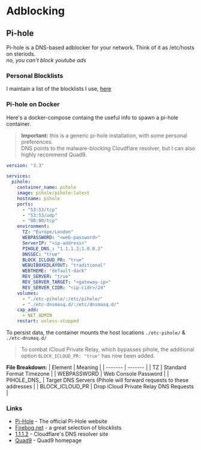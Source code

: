 # Adblocking

## Pi-hole

Pi-hole is a DNS-based adblocker for your network. Think of it as /etc/hosts on steriods.  
_no, you can't block youtube ads_

### Personal Blocklists

I maintain a list of the blocklists I use, [here](https://github.com/dark-coffee/keylime)

### Pi-hole on Docker

Here's a docker-compose containg the useful info to spawn a pi-hole container.

> **Important:** this is a generic pi-hole installation, with some personal preferences.  
> DNS points to the malware-blocking Cloudflare resolver, but I can also highly recommend Quad9.

```yml
version: "3.3"

services:
  pihole:
    container_name: pihole
    image: pihole/pihole:latest
    hostname: pihole
    ports:
      - "53:53/tcp"
      - "53:53/udp"
      - "80:80/tcp"
    environment:
      TZ: "Europe/London"
      WEBPASSWORD: "<web-password>"
      ServerIP: "<ip-address>"
      PIHOLE_DNS_: "1.1.1.2;1.0.0.2"
      DNSSEC: "true"
      BLOCK_ICLOUD_PR: "true"
      WEBUIBOXEDLAYOUT: "traditional"
      WEBTHEME: "default-dark"
      REV_SERVER: "true"
      REV_SERVER_TARGET: "<gateway-ip>"
      REV_SERVER_CIDR: "<ip-cidr>/24"
    volumes:
      - "./etc-pihole/:/etc/pihole/"
      - "./etc-dnsmasq.d/:/etc/dnsmasq.d/"
    cap_add:
      - NET_ADMIN
    restart: unless-stopped
```

To persist data, the container mounts the host locations `./etc-pihole/` & `./etc-dnsmaq.d/`

> To combat iCloud Private Relay, which bypasses pihole, the additional option `BLOCK_ICLOUD_PR: "true"` has now been added.

**File Breakdown:**
| Element | Meaning |
| ------- | ------- |
| TZ | Standard Format Timezone |
| WEBPASSWORD | Web Console Password |
| PIHOLE_DNS_ | Target DNS Servers (Pihole will forward requests to these addresses |
| BLOCK_ICLOUD_PR | Drop iCloud Private Relay DNS Requests |

### Links

- [Pi-Hole](https://pi-hole.net) - The official Pi-Hole website
- [Firebog.net](https://firebog.net) - a great selection of blocklists
- [1.1.1.2](https://one.one.one.one/family/) - Cloudflare's DNS resolver site
- [Quad9](https://www.quad9.net) - Quad9 homepage

